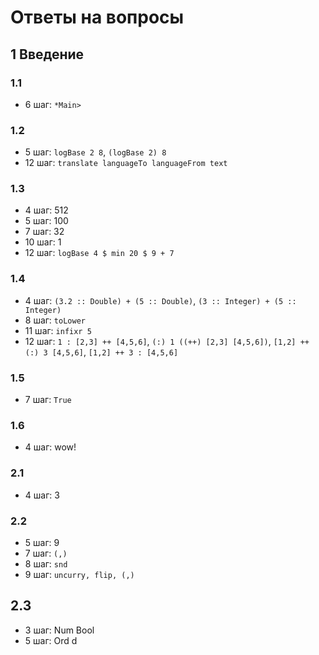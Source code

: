 # Ответы на вопросы

## 1 Введение

### 1.1
- 6 шаг: `*Main>`

### 1.2
- 5 шаг: `logBase 2 8`, `(logBase 2) 8`
- 12 шаг: `translate languageTo languageFrom text`

### 1.3
- 4 шаг: 512
- 5 шаг: 100
- 7 шаг: 32
- 10 шаг: 1
- 12 шаг: `logBase 4 $ min 20 $ 9 + 7`

### 1.4
- 4 шаг: `(3.2 :: Double) + (5 :: Double)`, `(3 :: Integer) + (5 :: Integer)`
- 8 шаг: `toLower`
- 11 шаг: `infixr 5`
- 12 шаг: `1 : [2,3] ++ [4,5,6]`, `(:) 1 ((++) [2,3] [4,5,6])`, `[1,2] ++ (:) 3 [4,5,6]`, `[1,2] ++ 3 : [4,5,6]`

### 1.5
- 7 шаг: `True`

### 1.6
- 4 шаг: wow!

### 2.1
- 4 шаг: 3

### 2.2
- 5 шаг: 9
- 7 шаг: `(,)`
- 8 шаг: `snd`
- 9 шаг: `uncurry, flip, (,)`

## 2.3
- 3 шаг: Num Bool
- 5 шаг: Ord d

